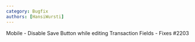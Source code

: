```yaml
---
category: Bugfix
authors: [HansiWursti]
---
```


Mobile - Disable Save Button while editing Transaction Fields - Fixes #2203